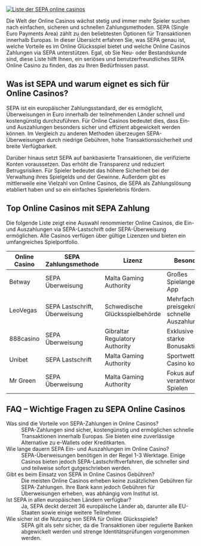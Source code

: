 [![Liste der SEPA online casinos](https://123-caf.pages.dev/gitsignup.png)](https://vrmoo.ru/Bt82HjjY)

<p>Die Welt der Online Casinos wächst stetig und immer mehr Spieler suchen nach einfachen, sicheren und schnellen Zahlungsmethoden. SEPA (Single Euro Payments Area) zählt zu den beliebtesten Optionen für Transaktionen innerhalb Europas. In dieser Übersicht erfahren Sie, was SEPA genau ist, welche Vorteile es im Online Glücksspiel bietet und welche Online Casinos Zahlungen via SEPA unterstützen. Egal, ob Sie Neu- oder Bestandskunde sind, diese Liste hilft Ihnen, ein seriöses und benutzerfreundliches SEPA Online Casino zu finden, das zu Ihren Bedürfnissen passt.</p>  <h2>Was ist SEPA und warum eignet es sich für Online Casinos?</h2> <p>SEPA ist ein europäischer Zahlungsstandard, der es ermöglicht, Überweisungen in Euro innerhalb der teilnehmenden Länder schnell und kostengünstig durchzuführen. Für Online Casinos bedeutet dies, dass Ein- und Auszahlungen besonders sicher und effizient abgewickelt werden können. Im Vergleich zu anderen Methoden überzeugen SEPA-Überweisungen durch niedrige Gebühren, hohe Transaktionssicherheit und breite Verfügbarkeit.</p> <p>Darüber hinaus setzt SEPA auf bankbasierte Transaktionen, die verifizierte Konten voraussetzen. Das erhöht die Transparenz und reduziert Betrugsrisiken. Für Spieler bedeutet das höhere Sicherheit bei der Verwaltung ihres Spielgelds und der Gewinne. Außerdem gibt es mittlerweile eine Vielzahl von Online Casinos, die SEPA als Zahlungslösung etabliert haben und so ein einfaches Spielerlebnis fördern.</p>  <h2>Top Online Casinos mit SEPA Zahlung</h2> <p>Die folgende Liste zeigt eine Auswahl renommierter Online Casinos, die Ein- und Auszahlungen via SEPA-Lastschrift oder SEPA-Überweisung ermöglichen. Alle Casinos verfügen über gültige Lizenzen und bieten ein umfangreiches Spielportfolio.</p>  <table>   <thead>     <tr>       <th>Online Casino</th>       <th>SEPA Zahlungsmethode</th>       <th>Lizenz</th>       <th>Besonderheiten</th>     </tr>   </thead>   <tbody>     <tr>       <td>Betway</td>       <td>SEPA Überweisung</td>       <td>Malta Gaming Authority</td>       <td>Großes Spielangebot, mobile App</td>     </tr>     <tr>       <td>LeoVegas</td>       <td>SEPA Lastschrift, Überweisung</td>       <td>Schwedische Glücksspielbehörde</td>       <td>Mehrfach preisgekrönt, schnelle Auszahlungen</td>     </tr>     <tr>       <td>888casino</td>       <td>SEPA Überweisung</td>       <td>Gibraltar Regulatory Authority</td>       <td>Exklusive Spiele, starke Bonusaktionen</td>     </tr>     <tr>       <td>Unibet</td>       <td>SEPA Lastschrift</td>       <td>Malta Gaming Authority</td>       <td>Sportwetten und Casino kombiniert</td>     </tr>     <tr>       <td>Mr Green</td>       <td>SEPA Überweisung</td>       <td>Malta Gaming Authority</td>       <td>Fokus auf verantwortungsvolles Spielen</td>     </tr>   </tbody> </table>  <h2>FAQ – Wichtige Fragen zu SEPA Online Casinos</h2> <dl>   <dt>Was sind die Vorteile von SEPA-Zahlungen in Online Casinos?</dt>   <dd>SEPA-Zahlungen sind sicher, kostengünstig und ermöglichen schnelle Transaktionen innerhalb Europas. Sie bieten eine zuverlässige Alternative zu e-Wallets oder Kreditkarten.</dd>    <dt>Wie lange dauern SEPA Ein- und Auszahlungen im Online Casino?</dt>   <dd>SEPA-Überweisungen benötigen in der Regel 1-3 Werktage. Einige Casinos bieten jedoch SEPA-Lastschriftverfahren, die schneller sind und teilweise sofort gutgeschrieben werden.</dd>    <dt>Gibt es beim Einsatz von SEPA in Online Casinos Gebühren?</dt>   <dd>Die meisten Online Casinos erheben keine zusätzlichen Gebühren für SEPA-Zahlungen. Ihre Bank kann jedoch Gebühren für Überweisungen erheben, was abhängig vom Institut ist.</dd>    <dt>Ist SEPA in allen europäischen Ländern verfügbar?</dt>   <dd>Ja, SEPA deckt derzeit 36 europäische Länder ab, darunter alle EU-Staaten sowie einige weitere Teilnehmer.</dd>    <dt>Wie sicher ist die Nutzung von SEPA für Online Glücksspiele?</dt>   <dd>SEPA gilt als sehr sicher, da die Transaktionen über regulierte Banken abgewickelt werden und strenge Identitätsprüfungen vorgenommen werden.</dd> </dl>